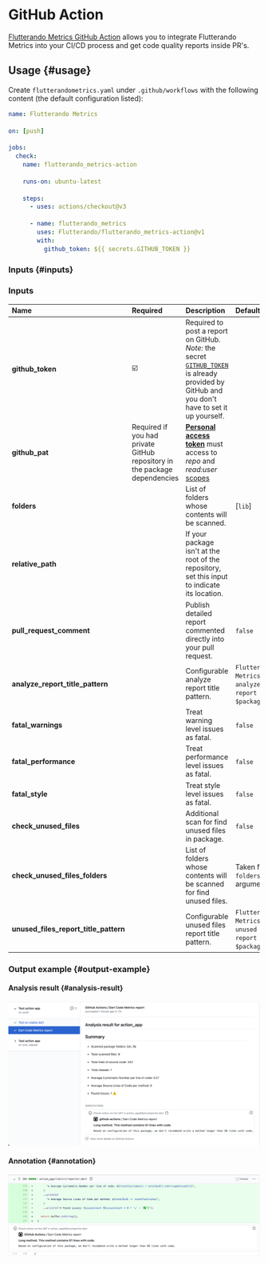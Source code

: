 # GitHub Action

[Flutterando Metrics GitHub Action](https://github.com/marketplace/actions/dart-code-metrics-action) allows you to integrate Flutterando Metrics into your CI/CD process and get code quality reports inside PR's.

## Usage {#usage}

Create `flutterandometrics.yaml` under `.github/workflows` with the following content (the default configuration listed):

```yml title="flutterandometrics.yaml"
name: Flutterando Metrics

on: [push]

jobs:
  check:
    name: flutterando_metrics-action

    runs-on: ubuntu-latest

    steps:
      - uses: actions/checkout@v3

      - name: flutterando_metrics
        uses: Flutterando/flutterando_metrics-action@v1
        with:
          github_token: ${{ secrets.GITHUB_TOKEN }}
```

### Inputs {#inputs}

### Inputs

| Name                                  | Required                                                                  | Description                                                                                                                                                                                                                                                                                                         | Default                                                 |
| :------------------------------------ | :------------------------------------------------------------------------ | :------------------------------------------------------------------------------------------------------------------------------------------------------------------------------------------------------------------------------------------------------------------------------------------------------------------ | :------------------------------------------------------ |
| **github_token**                      | ☑️                                                                         | Required to post a report on GitHub. *Note:* the secret [`GITHUB_TOKEN`](https://help.github.com/en/actions/automating-your-workflow-with-github-actions/authenticating-with-the-github_token) is already provided by GitHub and you don't have to set it up yourself.                                              |                                                         |
| **github_pat**                        | Required if you had private GitHub repository in the package dependencies | [**Personal access token**](https://docs.github.com/en/github/authenticating-to-github/keeping-your-account-and-data-secure/creating-a-personal-access-token) must access to *repo* and *read:user* [scopes](https://docs.github.com/en/developers/apps/building-oauth-apps/scopes-for-oauth-apps#available-scopes) |                                                         |
| **folders**                           |                                                                           | List of folders whose contents will be scanned.                                                                                                                                                                                                                                                                     | [`lib`]                                                 |
| **relative_path**                     |                                                                           | If your package isn't at the root of the repository, set this input to indicate its location.                                                                                                                                                                                                                       |                                                         |
| **pull_request_comment**              |                                                                           | Publish detailed report commented directly into your pull request.                                                                                                                                                                                                                                                  | `false`                                                 |
| **analyze_report_title_pattern**      |                                                                           | Configurable analyze report title pattern.                                                                                                                                                                                                                                                                          | `Flutterando Metrics analyze report of $packageName`      |
| **fatal_warnings**                    |                                                                           | Treat warning level issues as fatal.                                                                                                                                                                                                                                                                                | `false`                                                 |
| **fatal_performance**                 |                                                                           | Treat performance level issues as fatal.                                                                                                                                                                                                                                                                            | `false`                                                 |
| **fatal_style**                       |                                                                           | Treat style level issues as fatal.                                                                                                                                                                                                                                                                                  | `false`                                                 |
| **check_unused_files**                |                                                                           | Additional scan for find unused files in package.                                                                                                                                                                                                                                                                   | `false`                                                 |
| **check_unused_files_folders**        |                                                                           | List of folders whose contents will be scanned for find unused files.                                                                                                                                                                                                                                               | Taken from `folders` argument                           |
| **unused_files_report_title_pattern** |                                                                           | Configurable unused files report title pattern.                                                                                                                                                                                                                                                                     | `Flutterando Metrics unused files report of $packageName` |

### Output example {#output-example}

#### Analysis result {#analysis-result}

![Analysis result example](../../static/img/action-analysis-result.png)

#### Annotation {#annotation}

![Annotation example](../../static/img/annotation.png)
